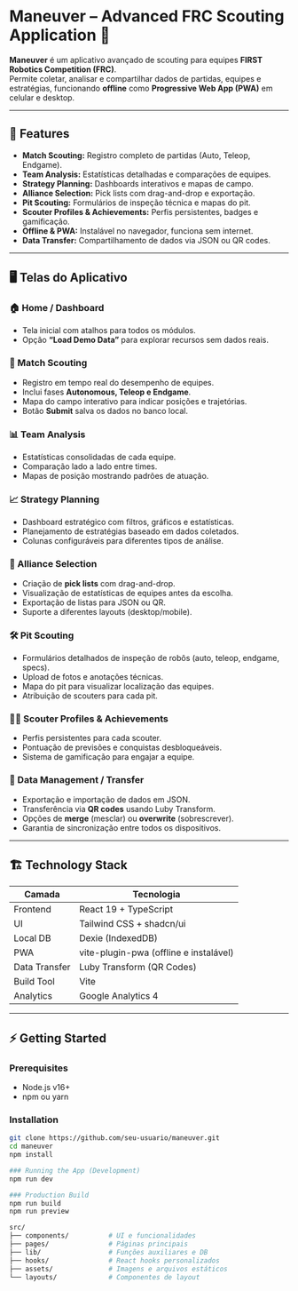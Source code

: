 # Maneuver – Advanced FRC Scouting Application 🚀

**Maneuver** é um aplicativo avançado de scouting para equipes **FIRST Robotics Competition (FRC)**.  
Permite coletar, analisar e compartilhar dados de partidas, equipes e estratégias, funcionando **offline** como **Progressive Web App (PWA)** em celular e desktop.  

---

## 🌟 Features

- **Match Scouting:** Registro completo de partidas (Auto, Teleop, Endgame).
- **Team Analysis:** Estatísticas detalhadas e comparações de equipes.
- **Strategy Planning:** Dashboards interativos e mapas de campo.
- **Alliance Selection:** Pick lists com drag-and-drop e exportação.
- **Pit Scouting:** Formulários de inspeção técnica e mapas do pit.
- **Scouter Profiles & Achievements:** Perfis persistentes, badges e gamificação.
- **Offline & PWA:** Instalável no navegador, funciona sem internet.
- **Data Transfer:** Compartilhamento de dados via JSON ou QR codes.

---

## 🖥️ Telas do Aplicativo

### 🏠 Home / Dashboard
- Tela inicial com atalhos para todos os módulos.  
- Opção **“Load Demo Data”** para explorar recursos sem dados reais.

### 🤖 Match Scouting
- Registro em tempo real do desempenho de equipes.  
- Inclui fases **Autonomous, Teleop e Endgame**.  
- Mapa do campo interativo para indicar posições e trajetórias.  
- Botão **Submit** salva os dados no banco local.

### 📊 Team Analysis
- Estatísticas consolidadas de cada equipe.  
- Comparação lado a lado entre times.  
- Mapas de posição mostrando padrões de atuação.

### 📈 Strategy Planning
- Dashboard estratégico com filtros, gráficos e estatísticas.  
- Planejamento de estratégias baseado em dados coletados.  
- Colunas configuráveis para diferentes tipos de análise.

### 🤝 Alliance Selection
- Criação de **pick lists** com drag-and-drop.  
- Visualização de estatísticas de equipes antes da escolha.  
- Exportação de listas para JSON ou QR.  
- Suporte a diferentes layouts (desktop/mobile).

### 🛠️ Pit Scouting
- Formulários detalhados de inspeção de robôs (auto, teleop, endgame, specs).  
- Upload de fotos e anotações técnicas.  
- Mapa do pit para visualizar localização das equipes.  
- Atribuição de scouters para cada pit.

### 🧑‍💻 Scouter Profiles & Achievements
- Perfis persistentes para cada scouter.  
- Pontuação de previsões e conquistas desbloqueáveis.  
- Sistema de gamificação para engajar a equipe.

### 🔄 Data Management / Transfer
- Exportação e importação de dados em JSON.  
- Transferência via **QR codes** usando Luby Transform.  
- Opções de **merge** (mesclar) ou **overwrite** (sobrescrever).  
- Garantia de sincronização entre todos os dispositivos.

---

## 🏗️ Technology Stack

| Camada       | Tecnologia |
|--------------|------------|
| Frontend     | React 19 + TypeScript |
| UI           | Tailwind CSS + shadcn/ui |
| Local DB     | Dexie (IndexedDB) |
| PWA          | vite-plugin-pwa (offline e instalável) |
| Data Transfer| Luby Transform (QR Codes) |
| Build Tool   | Vite |
| Analytics    | Google Analytics 4 |

---

## ⚡ Getting Started

### Prerequisites
- Node.js v16+
- npm ou yarn

### Installation
```bash
git clone https://github.com/seu-usuario/maneuver.git
cd maneuver
npm install

### Running the App (Development)
npm run dev

### Production Build
npm run build
npm run preview

src/
├── components/          # UI e funcionalidades
├── pages/               # Páginas principais
├── lib/                 # Funções auxiliares e DB
├── hooks/               # React hooks personalizados
├── assets/              # Imagens e arquivos estáticos
└── layouts/             # Componentes de layout